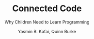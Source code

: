 ---
tag: libro
title: "Connected Code"
subtitle: "Why Children Need to Learn Programming"
author: Yasmin B. Kafai, Quinn Burke
category: Education
subject: 
publish: 2016-09-02
publisher: MIT Press
totalPage: 200
coverUrl: http://books.google.com/books/content?id=LA38DwAAQBAJ&printsec=frontcover&img=1&zoom=1&edge=curl&source=gbs_api
description: "Why every child needs to learn to code: the shift from “computational thinking” to computational participation. Coding, once considered an arcane craft practiced by solitary techies, is now recognized by educators and theorists as a crucial skill, even a new literacy, for all children. Programming is often promoted in K-12 schools as a way to encourage “computational thinking”—which has now become the umbrella term for understanding what computer science has to contribute to reasoning and communicating in an ever-increasingly digital world. In Connected Code, Yasmin Kafai and Quinn Burke argue that although computational thinking represents an excellent starting point, the broader conception of “computational participation” better captures the twenty-first-century reality. Computational participation moves beyond the individual to focus on wider social networks and a DIY culture of digital “making.” Kafai and Burke describe contemporary examples of computational participation: students who code not for the sake of coding but to create games, stories, and animations to share; the emergence of youth programming communities; the practices and ethical challenges of remixing (rather than starting from scratch); and the move beyond stationary screens to programmable toys, tools, and textiles."
isbn: 026252967X 
isbn13: 9780262529679 
link: https://books.google.com/books/about/Connected_Code.html?hl=&id=LA38DwAAQBAJ
status: unread
colabs: 
---